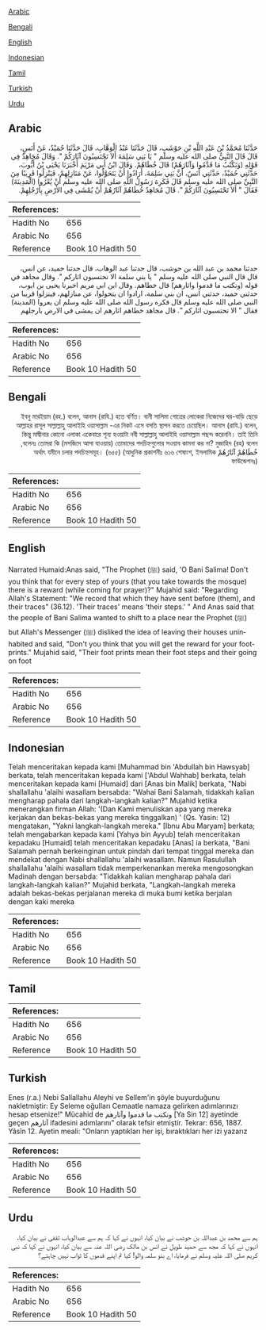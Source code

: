 [Arabic](#arabic)

[Bengali](#bengali)

[English](#english)

[Indonesian](#indonesian)

[Tamil](#tamil)

[Turkish](#turkish)

[Urdu](#urdu)

## Arabic


<div dir="rtl" lang="ar" style={{fontSize:'larger',backgroundColor:'#f8f9fa',padding:20}}>
حَدَّثَنَا مُحَمَّدُ بْنُ عَبْدِ اللَّهِ بْنِ حَوْشَبٍ، قَالَ حَدَّثَنَا عَبْدُ الْوَهَّابِ، قَالَ حَدَّثَنَا حُمَيْدٌ، عَنْ أَنَسٍ، قَالَ قَالَ النَّبِيُّ صلى الله عليه وسلم ‏"‏ يَا بَنِي سَلِمَةَ أَلاَ تَحْتَسِبُونَ آثَارَكُمْ ‏"‏‏.‏ وَقَالَ مُجَاهِدٌ فِي قَوْلِهِ ‏(‏وَنَكْتُبُ مَا قَدَّمُوا وَآثَارَهُمْ‏)‏ قَالَ خُطَاهُمْ‏.‏ وَقَالَ ابْنُ أَبِي مَرْيَمَ أَخْبَرَنَا يَحْيَى بْنُ أَيُّوبَ، حَدَّثَنِي حُمَيْدٌ، حَدَّثَنِي أَنَسٌ، أَنَّ بَنِي سَلِمَةَ، أَرَادُوا أَنْ يَتَحَوَّلُوا، عَنْ مَنَازِلِهِمْ، فَيَنْزِلُوا قَرِيبًا مِنَ النَّبِيِّ صلى الله عليه وسلم قَالَ فَكَرِهَ رَسُولُ اللَّهِ صلى الله عليه وسلم أَنْ يُعْرُوا ‏(‏الْمَدِينَةَ‏)‏ فَقَالَ ‏"‏ أَلاَ تَحْتَسِبُونَ آثَارَكُمْ ‏"‏‏.‏ قَالَ مُجَاهِدٌ خُطَاهُمْ آثَارُهُمْ أَنْ يُمْشَى فِي الأَرْضِ بِأَرْجُلِهِمْ‏.‏
</div>
<div style={{backgroundColor:'#f8f9fa',padding:20, marginBottom: 10}}><table> <thead> <tr> <th>References:</th> <th></th> </tr> </thead> <tbody><tr><td>Hadith No</td><td>656</td></tr><tr><td>Arabic No</td><td>656</td></tr><tr><td>Reference</td><td>Book 10 Hadith 50</td></tr></tbody></table></div>


<div dir="rtl" lang="ar" style={{fontSize:'larger',backgroundColor:'#f8f9fa',padding:20}}>
حدثنا محمد بن عبد الله بن حوشب، قال حدثنا عبد الوهاب، قال حدثنا حميد، عن انس، قال قال النبي صلى الله عليه وسلم " يا بني سلمة الا تحتسبون اثاركم ". وقال مجاهد في قوله (ونكتب ما قدموا واثارهم) قال خطاهم. وقال ابن ابي مريم اخبرنا يحيى بن ايوب، حدثني حميد، حدثني انس، ان بني سلمة، ارادوا ان يتحولوا، عن منازلهم، فينزلوا قريبا من النبي صلى الله عليه وسلم قال فكره رسول الله صلى الله عليه وسلم ان يعروا (المدينة) فقال " الا تحتسبون اثاركم ". قال مجاهد خطاهم اثارهم ان يمشى في الارض بارجلهم
</div>
<div style={{backgroundColor:'#f8f9fa',padding:20, marginBottom: 10}}><table> <thead> <tr> <th>References:</th> <th></th> </tr> </thead> <tbody><tr><td>Hadith No</td><td>656</td></tr><tr><td>Arabic No</td><td>656</td></tr><tr><td>Reference</td><td>Book 10 Hadith 50</td></tr></tbody></table></div>

## Bengali


<div dir="rtl" lang="bn" style={{fontSize:'larger',backgroundColor:'#f8f9fa',padding:20}}>
ইবনু মারইয়াম (রহ.) বলেন, আনাস (রাযি.) হতে বর্ণিত। বানী সালিমা গোত্রের লোকেরা নিজেদের ঘর-বাড়ি ছেড়ে আল্লাহর রাসূল সাল্লাল্লাহু আলাইহি ওয়াসাল্লাম -এর নিকট এসে বসতি স্থাপন করতে চেয়েছিল। আনাস (রাযি.) বলেন, কিন্তু মাদ্বীনার কোনো এলাকা একেবারে শূন্য হওয়াটা নবী সাল্লাল্লাহু আলাইহি ওয়াসাল্লাম পছন্দ করেননি। তাই তিনি বলেনঃ তোমরা কি (মসজিদে আসা যাওয়ায়) তোমাদের পদচিহ্নগুলোর সওয়াব কামনা কর না? মুজাহিদ (রহ) বলেন, خُطَاهُمْ آثَارُهُمْ অর্থাৎ যমীনে চলার পদচিহ্নসমূহ। (৬৫৫) (আধুনিক প্রকাশনীঃ ৬১৬ শেষাংশ, ইসলামিক ফাউন্ডেশনঃ)
</div>
<div style={{backgroundColor:'#f8f9fa',padding:20, marginBottom: 10}}><table> <thead> <tr> <th>References:</th> <th></th> </tr> </thead> <tbody><tr><td>Hadith No</td><td>656</td></tr><tr><td>Arabic No</td><td>656</td></tr><tr><td>Reference</td><td>Book 10 Hadith 50</td></tr></tbody></table></div>

## English


<div dir="ltr" lang="en" style={{fontSize:'larger',backgroundColor:'#f8f9fa',padding:20}}>
Narrated Humaid:Anas said, "The Prophet (ﷺ) said, 'O Bani Salima! Don't you think that for every step of yours (that you take towards the mosque) there is a reward (while coming for prayer)?" Mujahid said: "Regarding Allah's Statement: "We record that which they have sent before (them), and their traces" (36.12). 'Their traces' means 'their steps.' " And Anas said that the people of Bani Salima wanted to shift to a place near the Prophet (ﷺ) but Allah's Messenger (ﷺ) disliked the idea of leaving their houses uninhabited and said, "Don't you think that you will get the reward for your footprints." Mujahid said, "Their foot prints mean their foot steps and their going on foot
</div>
<div style={{backgroundColor:'#f8f9fa',padding:20, marginBottom: 10}}><table> <thead> <tr> <th>References:</th> <th></th> </tr> </thead> <tbody><tr><td>Hadith No</td><td>656</td></tr><tr><td>Arabic No</td><td>656</td></tr><tr><td>Reference</td><td>Book 10 Hadith 50</td></tr></tbody></table></div>

## Indonesian


<div dir="ltr" lang="id" style={{fontSize:'larger',backgroundColor:'#f8f9fa',padding:20}}>
Telah menceritakan kepada kami [Muhammad bin 'Abdullah bin Hawsyab] berkata, telah menceritakan kepada kami ['Abdul Wahhab] berkata, telah menceritakan kepada kami [Humaid] dari [Anas bin Malik] berkata, "Nabi shallallahu 'alaihi wasallam bersabda: "Wahai Bani Salamah, tidakkah kalian mengharap pahala dari langkah-langkah kalian?" Mujahid ketika menerangkan firman Allah: '(Dan Kami menuliskan apa yang mereka kerjakan dan bekas-bekas yang mereka tinggalkan) ' (Qs. Yasin: 12) mengatakan, "Yakni langkah-langkah mereka." [Ibnu Abu Maryam] berkata; telah mengabarkan kepada kami [Yahya bin Ayyub] telah menceritakan kepadaku [Humaid] telah menceritakan kepadaku [Anas] ia berkata, "Bani Salamah pernah berkeinginan untuk pindah dari tempat tinggal mereka dan mendekat dengan Nabi shallallahu 'alaihi wasallam. Namun Rasulullah shallallahu 'alaihi wasallam tidak memperkenankan mereka mengosongkan Madinah dengan bersabda: "Tidakkah kalian mengharap pahala dari langkah-langkah kalian?" Mujahid berkata, "Langkah-langkah mereka adalah bekas-bekas perjalanan mereka di muka bumi ketika berjalan dengan kaki mereka
</div>
<div style={{backgroundColor:'#f8f9fa',padding:20, marginBottom: 10}}><table> <thead> <tr> <th>References:</th> <th></th> </tr> </thead> <tbody><tr><td>Hadith No</td><td>656</td></tr><tr><td>Arabic No</td><td>656</td></tr><tr><td>Reference</td><td>Book 10 Hadith 50</td></tr></tbody></table></div>

## Tamil


<div dir="ltr" lang="ta" style={{fontSize:'larger',backgroundColor:'#f8f9fa',padding:20}}>

</div>
<div style={{backgroundColor:'#f8f9fa',padding:20, marginBottom: 10}}><table> <thead> <tr> <th>References:</th> <th></th> </tr> </thead> <tbody><tr><td>Hadith No</td><td>656</td></tr><tr><td>Arabic No</td><td>656</td></tr><tr><td>Reference</td><td>Book 10 Hadith 50</td></tr></tbody></table></div>

## Turkish


<div dir="ltr" lang="tr" style={{fontSize:'larger',backgroundColor:'#f8f9fa',padding:20}}>
Enes (r.a.) Nebi Sallallahu Aleyhi ve Sellem'in şöyle buyurduğunu nakletmiştir: Ey Seleme oğulları Cemaatle namaza gelirken adımlarınızı hesap etsenize!" Mücahid de ونكتب ما قدموا وآثارهم [Ya Sin 12] ayetinde geçen آثارهم ifadesini adımlarını" olarak tefsir etmiştir. Tekrar: 656, 1887. Yâsîn 12. Ayetin meali: "Onların yaptıkları her işi, bıraktıkları her izi yazarız
</div>
<div style={{backgroundColor:'#f8f9fa',padding:20, marginBottom: 10}}><table> <thead> <tr> <th>References:</th> <th></th> </tr> </thead> <tbody><tr><td>Hadith No</td><td>656</td></tr><tr><td>Arabic No</td><td>656</td></tr><tr><td>Reference</td><td>Book 10 Hadith 50</td></tr></tbody></table></div>

## Urdu


<div dir="rtl" lang="ur" style={{fontSize:'larger',backgroundColor:'#f8f9fa',padding:20}}>
ہم سے محمد بن عبداللہ بن حوشب نے بیان کیا، انہوں نے کہا کہ ہم سے عبدالوہاب ثقفی نے بیان کیا، انہوں نے کہا کہ مجھ سے حمید طویل نے انس بن مالک رضی اللہ عنہ سے بیان کیا، انہوں نے کہا کہ نبی کریم صلی اللہ علیہ وسلم نے فرمایا، اے بنو سلمہ والو! کیا تم اپنے قدموں کا ثواب نہیں چاہتے؟
</div>
<div style={{backgroundColor:'#f8f9fa',padding:20, marginBottom: 10}}><table> <thead> <tr> <th>References:</th> <th></th> </tr> </thead> <tbody><tr><td>Hadith No</td><td>656</td></tr><tr><td>Arabic No</td><td>656</td></tr><tr><td>Reference</td><td>Book 10 Hadith 50</td></tr></tbody></table></div>